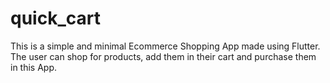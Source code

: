 # quick_cart

This is a simple and minimal Ecommerce Shopping App made using Flutter.
The user can shop for products, add them in their cart and purchase them in this App.

